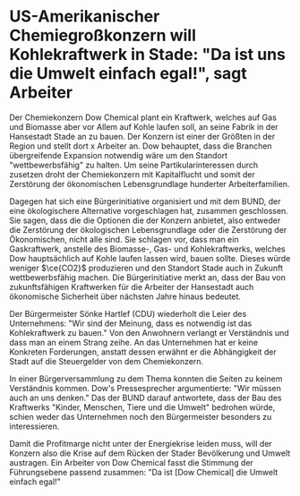# US-Amerikanischer Chemiegroßkonzern will Kohlekraftwerk in Stade: "Da ist uns die Umwelt einfach egal!", sagt Arbeiter
Der Chemiekonzern Dow Chemical plant ein Kraftwerk, welches auf Gas und Biomasse aber vor Allem auf Kohle laufen soll, an seine Fabrik in der Hansestadt Stade an zu bauen. Der Konzern ist einer der Größten in der Region und stellt dort x Arbeiter an. Dow behauptet, dass die Branchen übergreifende Expansion notwendig wäre um den Standort "wettbewerbsfähig" zu halten. Um seine Partikularinteressen durch zusetzen droht der Chemiekonzern mit Kapitalflucht und somit der Zerstörung der ökonomischen Lebensgrundlage hunderter Arbeiterfamilien.

Dagegen hat sich eine Bürgerinitiative organisiert und mit dem BUND, der eine ökologischere Alternative vorgeschlagen hat, zusammen geschlossen. Sie sagen, dass die die Optionen die der Konzern anbietet, also entweder die Zerstörung der ökologischen Lebensgrundlage oder die Zerstörung der Ökonomischen, nicht alle sind. Sie schlagen vor, dass man ein Gaskraftwerk, anstelle des Biomasse-, Gas- und Kohlekraftwerks, welches Dow hauptsächlich auf Kohle laufen lassen wird, bauen sollte. Dieses würde weniger $\ce{CO2}$ produzieren und den Standort Stade auch in Zukunft wettbewerbsfähig machen. Die Bürgerinitiative merkt an, dass der Bau von zukunftsfähigen Kraftwerken für die Arbeiter der Hansestadt auch ökonomische Sicherheit über nächsten Jahre hinaus bedeutet. 

Der Bürgermeister Sönke Hartlef (CDU) wiederholt die Leier des Unternehmens: "Wir sind der Meinung, dass es notwendig ist das Kohlekraftwerk zu bauen." Von den Anwohnern verlangt er Verständnis und dass man an einem Strang zeihe. An das Unternehmen hat er keine Konkreten Forderungen, anstatt dessen erwähnt er die Abhängigkeit der Stadt auf die Steuergelder von dem Chemiekonzern.

In einer Bürgerversammlung zu dem Thema konnten die Seiten zu keinem Verständnis kommen. Dow's Pressesprecher argumentierte: "Wir müssen auch an uns denken." Das der BUND darauf antwortete, dass der Bau des Kraftwerks "Kinder, Menschen, Tiere und die Umwelt" bedrohen würde, schien weder das Unternehmen noch den Bürgermeister besonders zu interessieren.

Damit die Profitmarge nicht unter der Energiekrise leiden muss, will der Konzern also die Krise auf dem Rücken der Stader Bevölkerung und Umwelt austragen. Ein Arbeiter von Dow Chemical fasst die Stimmung der Führungsebene passend zusammen: "Da ist \[Dow Chemical\] die Umwelt einfach egal!"